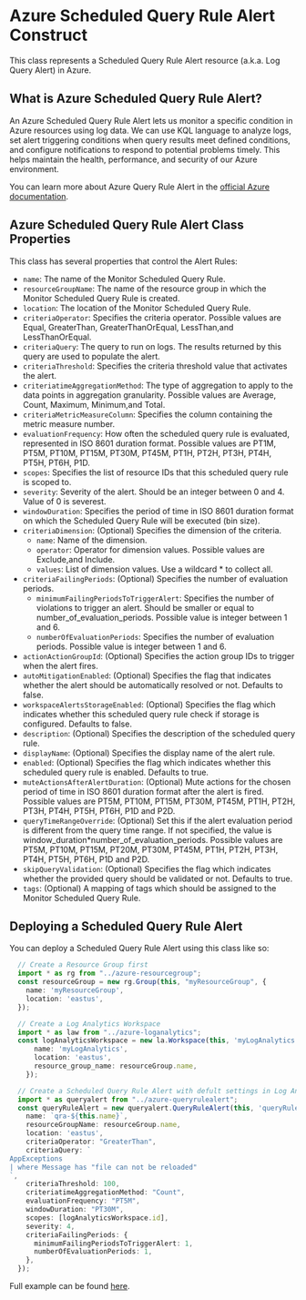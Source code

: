 # Azure Scheduled Query Rule Alert Construct

This class represents a Scheduled Query Rule Alert resource (a.k.a. Log Query Alert) in Azure.

## What is Azure Scheduled Query Rule Alert?

An Azure Scheduled Query Rule Alert lets us monitor a specific condition in Azure resources using log data. We can use KQL language to analyze logs, set alert triggering conditions when query results meet defined conditions, and configure notifications to respond to potential problems timely. This helps maintain the health, performance, and security of our Azure environment.

You can learn more about Azure Query Rule Alert in the [official Azure documentation](https://learn.microsoft.com/en-us/azure/azure-monitor/alerts/tutorial-log-alert).

## Azure Scheduled Query Rule Alert Class Properties

This class has several properties that control the Alert Rules:

- `name`: The name of the Monitor Scheduled Query Rule.
- `resourceGroupName`: The name of the resource group in which the Monitor Scheduled Query Rule is created.
- `location`: The location of the Monitor Scheduled Query Rule.
- `criteriaOperator`: Specifies the criteria operator. Possible values are Equal, GreaterThan, GreaterThanOrEqual, LessThan,and LessThanOrEqual.
- `criteriaQuery`: The query to run on logs. The results returned by this query are used to populate the alert.
- `criteriaThreshold`: Specifies the criteria threshold value that activates the alert.
- `criteriatimeAggregationMethod`: The type of aggregation to apply to the data points in aggregation granularity. Possible values are Average, Count, Maximum, Minimum,and Total.
- `criteriaMetricMeasureColumn`: Specifies the column containing the metric measure number.
- `evaluationFrequency`: How often the scheduled query rule is evaluated, represented in ISO 8601 duration format. Possible values are PT1M, PT5M, PT10M, PT15M, PT30M, PT45M, PT1H, PT2H, PT3H, PT4H, PT5H, PT6H, P1D.
- `scopes`: Specifies the list of resource IDs that this scheduled query rule is scoped to.
- `severity`: Severity of the alert. Should be an integer between 0 and 4. Value of 0 is severest.
- `windowDuration`: Specifies the period of time in ISO 8601 duration format on which the Scheduled Query Rule will be executed (bin size).
- `criteriaDimension`: (Optional) Specifies the dimension of the criteria.
  - `name`: Name of the dimension.
  - `operator`: Operator for dimension values. Possible values are Exclude,and Include.
  - `values`: List of dimension values. Use a wildcard * to collect all.
- `criteriaFailingPeriods`: (Optional) Specifies the number of evaluation periods.
  - `minimumFailingPeriodsToTriggerAlert`: Specifies the number of violations to trigger an alert. Should be smaller or equal to number_of_evaluation_periods. Possible value is integer between 1 and 6.
  - `numberOfEvaluationPeriods`: Specifies the number of evaluation periods. Possible value is integer between 1 and 6.
- `actionActionGroupId`: (Optional) Specifies the action group IDs to trigger when the alert fires.
- `autoMitigationEnabled`: (Optional) Specifies the flag that indicates whether the alert should be automatically resolved or not. Defaults to false.
- `workspaceAlertsStorageEnabled`: (Optional) Specifies the flag which indicates whether this scheduled query rule check if storage is configured. Defaults to false.
- `description`: (Optional) Specifies the description of the scheduled query rule.
- `displayName`: (Optional) Specifies the display name of the alert rule.
- `enabled`: (Optional) Specifies the flag which indicates whether this scheduled query rule is enabled. Defaults to true.
- `muteActionsAfterAlertDuration`: (Optional) Mute actions for the chosen period of time in ISO 8601 duration format after the alert is fired. Possible values are PT5M, PT10M, PT15M, PT30M, PT45M, PT1H, PT2H, PT3H, PT4H, PT5H, PT6H, P1D and P2D.
- `queryTimeRangeOverride`: (Optional) Set this if the alert evaluation period is different from the query time range. If not specified, the value is window_duration*number_of_evaluation_periods. Possible values are PT5M, PT10M, PT15M, PT20M, PT30M, PT45M, PT1H, PT2H, PT3H, PT4H, PT5H, PT6H, P1D and P2D.
- `skipQueryValidation`: (Optional) Specifies the flag which indicates whether the provided query should be validated or not. Defaults to true.
- `tags`: (Optional) A mapping of tags which should be assigned to the Monitor Scheduled Query Rule.

## Deploying a Scheduled Query Rule Alert

You can deploy a Scheduled Query Rule Alert using this class like so:

```typescript
  // Create a Resource Group first
  import * as rg from "../azure-resourcegroup";
  const resourceGroup = new rg.Group(this, "myResourceGroup", {
    name: 'myResourceGroup',
    location: 'eastus',
  });

  // Create a Log Analytics Workspace
  import * as law from "../azure-loganalytics";
  const logAnalyticsWorkspace = new la.Workspace(this, 'myLogAnalytics', {
      name: 'myLogAnalytics',
      location: 'eastus',
      resource_group_name: resourceGroup.name,
    });

  // Create a Scheduled Query Rule Alert with defult settings in Log Analytics Workspace
  import * as queryalert from "../azure-queryrulealert";
  const queryRuleAlert = new queryalert.QueryRuleAlert(this, 'queryRuleAlert', {
    name: `qra-${this.name}`,
    resourceGroupName: resourceGroup.name,
    location: 'eastus',
    criteriaOperator: "GreaterThan",
    criteriaQuery: `
AppExceptions 
| where Message has "file can not be reloaded"
`,
    criteriaThreshold: 100,
    criteriatimeAggregationMethod: "Count",
    evaluationFrequency: "PT5M",
    windowDuration: "PT30M",
    scopes: [logAnalyticsWorkspace.id],
    severity: 4,
    criteriaFailingPeriods: {
      minimumFailingPeriodsToTriggerAlert: 1,
      numberOfEvaluationPeriods: 1,
    },
  });

```

Full example can be found [here](test/ExampleAzureQueryRuleAlert.ts).
